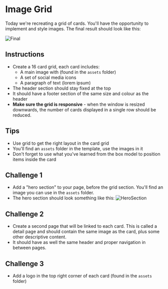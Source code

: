 # Image Grid
Today we're recreating a grid of cards. You'll have the opportunity to implement and style images. The final result should look like this:

![Final](images/image-grid-result.png)

## Instructions
- Create a 16 card grid, each card includes:
	- A main image with (found in the `assets` folder)
	- A set of social media icons
	- A paragraph of text (lorem ipsum)
- The header section should stay fixed at the top
- It should have a footer section of the same size and colour as the header
- **Make sure the grid is responsive** - when the window is resized downwards, the number of cards displayed in a single row should be reduced.
	
## Tips
- Use grid to get the right layout in the card grid
- You'll find an `assets` folder in the template, use the images in it
- Don't forget to use what you've learned from the box model to position items inside the card

## Challenge 1
- Add a "hero section" to your page, before the grid section. You'll find an image you can use in the `assets` folder.
- The hero section should look something like this:
![HeroSection](images/hero-page-result.png)

## Challenge 2
- Create a second page that will be linked to each card. This is called a detail page
and should contain the same image as the card, plus some other descriptive content.
- It should have as well the same header and proper navigation in between pages.

## Challenge 3
- Add a logo in the top right corner of each card (found in the `assets` folder)
